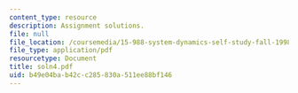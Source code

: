 ```yaml
---
content_type: resource
description: Assignment solutions.
file: null
file_location: /coursemedia/15-988-system-dynamics-self-study-fall-1998-spring-1999/b49e04bab42cc285830a511ee88bf146_soln4.pdf
file_type: application/pdf
resourcetype: Document
title: soln4.pdf
uid: b49e04ba-b42c-c285-830a-511ee88bf146
---
```

